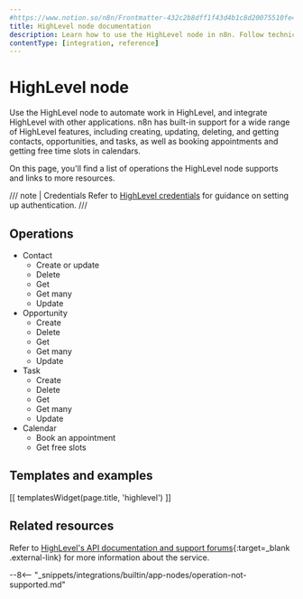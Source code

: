 ```yaml
---
#https://www.notion.so/n8n/Frontmatter-432c2b8dff1f43d4b1c8d20075510fe4
title: HighLevel node documentation
description: Learn how to use the HighLevel node in n8n. Follow technical documentation to integrate HighLevel node into your workflows.
contentType: [integration, reference]
---
```


# HighLevel node

Use the HighLevel node to automate work in HighLevel, and integrate HighLevel with other applications. n8n has built-in support for a wide range of HighLevel features, including creating, updating, deleting, and getting contacts, opportunities, and tasks, as well as booking appointments and getting free time slots in calendars. 

On this page, you'll find a list of operations the HighLevel node supports and links to more resources.

/// note | Credentials
Refer to [HighLevel credentials](/integrations/builtin/credentials/highlevel.md) for guidance on setting up authentication. 
///

## Operations

* Contact
	* Create or update
	* Delete
	* Get
	* Get many
	* Update
* Opportunity
	* Create
	* Delete
	* Get
	* Get many
	* Update
* Task
	* Create
	* Delete
	* Get
	* Get many
	* Update
* Calendar
	* Book an appointment
	* Get free slots

## Templates and examples

<!-- see https://www.notion.so/n8n/Pull-in-templates-for-the-integrations-pages-37c716837b804d30a33b47475f6e3780 -->
[[ templatesWidget(page.title, 'highlevel') ]]

## Related resources

Refer to [HighLevel's API documentation and support forums](https://help.gohighlevel.com/support/solutions/articles/48001060529-highlevel-api){:target=_blank .external-link} for more information about the service.

--8<-- "_snippets/integrations/builtin/app-nodes/operation-not-supported.md"
